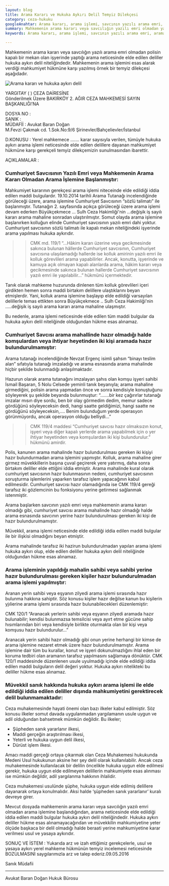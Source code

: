 ```yaml
---
layout: blog
title: Arama Kararı ve Hukuka Aykırı Delil Temyiz Dilekçesi
category: ceza-hukuku
googleAnahtar: Arama kararı, arama işlemi, savcının yazılı arama emri, arama tutanağı, hukuka aykırı elde edilen delil, temyiz dilekçesi örneği, istanbul avukat, hukuk bürosu
summary: Mahkemenin arama kararı veya savcılığın yazılı emri olmadan yapılam arama işleminden elde edilen deliller, hukuka aykırı delil olup hükme esas alınamazlar. Hukuka aykırı aramaya dayalı mahkumiyet kararının temyiz dilekçesidir. 
keywords: Arama kararı, arama işlemi, savcının yazılı arama emri, arama tutanağı, hukuka aykırı elde edilen delil, temyiz dilekçesi örneği, istanbul avukat, hukuk bürosu

---
```

  


Mahkemenin arama kararı veya savcılığın yazılı arama emri olmadan polisin kapalı bir mekan olan işyerinde yaptığı arama neticesinde elde edilen deliller hukuka aykırı delil niteliğindedir. Mahkemenin arama işlemini esas alarak verdiği mahkumiyet hükmüne karşı yazılmış örnek bir temyiz dilekçesi aşağıdadır.


![Arama kararı ve hukuka aykırı delil](https://camo.githubusercontent.com/d6e21f7765ca395355c37fffd09b270409d648eb/687474703a2f2f692e68697a6c69726573696d2e636f6d2f4e576c6b47502e6a7067 "Arama Kararı ve Hukuka Aykırı Delil")



YARGITAY (  ) CEZA DAİRESİNE        
Gönderilmek Üzere
BAKIRKÖY 2. AĞIR CEZA MAHKEMESİ SAYIN BAŞKANLIĞI’NA


DOSYA NO     	:               
SANIK	 	      :           
MÜDAFİİ	 	: Avukat Baran Doğan              
M.Fevzi Çakmak cd. 1.Sok.No:9/6 Şirinevler/Bahçelievler/İstanbul


D.KONUSU	 	: Yerel mahkemece ....... karar sayısıyla verilen, tümüyle hukuka aykırı arama işlemi neticesinde elde edilen delillere dayanan mahkumiyet hükmüne karşı gerekçeli temyiz dilekçemizin sunulmasından ibarettir.


AÇIKLAMALAR	:


### Cumhuriyet Savcısının Yazılı Emri veya Mahkemenin Arama Kararı Olmadan Arama İşlemine Başlanmıştır:


Mahkumiyet kararının gerekçesi arama işlemi niteceinde elde edildiği iddia edilen maddi bulgulardır. 19.10.2014 tarihli Arama Tutanağı incelendiğinde görüleceği üzere, arama işlemine Cumhuriyet Savcısının “sözlü talimatı” ile başlanmıştır. Tutanağın 2. sayfasında açıkça görüleceği üzere arama işlemi devam ederken Büyükçekmece ... Sulh Ceza Hakimliği'nin ...değişik iş sayılı kararı arama mahaline sonradan ulaştırılmıştır. Somut olayda arama işlemine başlanırken kolluğun elinde Cumhuriyet savcısının yazılı emri dahi yoktur. Cumhuriyet savcısının sözlü talimatı ile kapalı mekan niteliğindeki işyerinde arama yapılması hukuka aykırıdır.   

>>CMK md. 119/1 “…Hâkim kararı üzerine veya gecikmesinde sakınca bulunan hâllerde Cumhuriyet savcısının, Cumhuriyet savcısına ulaşılamadığı hallerde ise kolluk amirinin yazılı emri ile kolluk görevlileri arama yapabilirler.  Ancak, konutta, işyerinde ve kamuya açık olmayan kapalı alanlarda arama, hâkim kararı veya gecikmesinde sakınca bulunan hallerde Cumhuriyet savcısının yazılı emri ile yapılabilir…”  hükmünü içermektedir.

Tanık olarak mahkeme huzurunda dinlenen tüm kolluk görevlileri içeri girdikten hemen sonra maddi birtakım delillere ulaştıklarını beyan etmişlerdir. Yani, kolluk arama işlemine başlayıp elde edildiği varsayılan delillerle temas ettikten sonra Büyükçekmece .. Sulh Ceza Hakimliği'nin .....değişik iş sayılı arama kararı arama mahaline ulaşmıştır.

Bu nedenle, arama işlemi neticesinde elde edilen tüm maddi bulgular da hukuka aykırı delil niteliğinde olduğundan hükme esas alınamaz.







### Cumhuriyet Savcısı arama mahallinde hazır olmadığı halde komşulardan veya ihtiyar heyetinden iki kişi aramada hazır bulundurulmamıştır:

Arama tutanağı incelendiğinde Nevzat Ergenç isimli şahsın “binayı teslim alan” sıfatıyla tutanağı imzaladığı ve arama esnasında arama mahalinde hiçbir şekilde bulunmadığı anlaşılmaktadır.

Hazurun olarak arama tutanağını imzalayan şahıs olan komşu işyeri sahibi İsmail Başaran, 5 Nolu Celsede yeminli tanık beyanıyla; arama mahaline girmediğini, polisin arama yapmadan önce ve sonra kendisiyle konuştuğunu söyleyerek şu şekilde beyanda bulunmuştur:  “…….bir kez çağırırlar tutanağı imzalar mısın diye sordu, ben bir olay görmedim dedim, memur sadece gördüğünü söyleyeceksin dedi, hangi saatte geldiğimizi, hangi saatte ne gördüğünü söyleyeceksin,…. Benim bulunduğum yerde operasyon görünmüyordu, ancak operasyon olduğu belliydi...”

>>CMK 119/4 maddesi “Cumhuriyet savcısı hazır olmaksızın konut, işyeri veya diğer kapalı yerlerde arama yapabilmek için o yer ihtiyar heyetinden veya komşulardan iki kişi bulundurulur.” hükmünü amirdir.

Polis, kanunen arama mahalinde hazır bulundurulması gereken iki kişiyi hazır bulundurmadan arama işlemini yapmıştır. Kolluk, arama mahaline girer girmez müvekkillerin başına çuval geçirerek yere yatırmış, daha sonra birtakım deliller elde ettiğini iddia etmiştir. Arama mahalinde kural olarak cumhuriyet savcısının hazır bulunmasının nedeni, cumhuriyet savcısının soruşturma işlemlerini yaparken tarafsız işlem yapacağının kabul edilmesidir. Cumhuriyet savcısı hazır olamadığında ise CMK 119/4 gereği tarafsız iki gözlemcinin bu fonksiyonu yerine getirmesi sağlanmak istenmiştir.

Arama başlarken savcının yazılı emri veya mahkemenin arama kararı olmadığı gibi, cumhuriyet savcısı arama mahalinde hazır olmadığı halde arama esnasında savcının yerine hazır bulundurulması gereken iki kişi de hazır bulundurulmamıştır.

Müvekkil, arama işlemi neticesinde elde edildiği iddia edilen maddi bulgular ile bir ilişkisi olmadığını beyan etmiştir.

Arama mahalinde tarafsız iki hazirun bulundurulmadan yapılan arama işlemi hukuka aykırı olup, elde edilen deliller hukuka aykırı delil niteliğinde olduğundan hükme esas alınamaz.



### Arama işleminin yapıldığı mahalin sahibi veya sahibi yerine hazır bulundurulması gereken kişiler hazır bulundurulmadan arama işlemi yapılmıştır:

Aranan yerin sahibi veya eşyanın zilyedi arama işlemi sırasında hazır bulunma hakkına sahiptir. Söz konusu kişiler hazır değilse kanun bu kişilerin yjılierine arama işlemi sırasında hazır bulunabilecekleri düzenlemiştir:

CMK 120/1 “Aranacak yerlerin sahibi veya eşyanın zilyedi aramada hazır bulunabilir; kendisi bulunmazsa temsilcisi veya ayırt etme gücüne sahip hısımlarından biri veya kendisiyle birlikte oturmakta olan bir kişi veya komşusu hazır bulundurulur…”

Aranacak yerin sahibi hazır olmadığı gibi onun yerine herhangi bir kimse de arama işlemine nezaret etmek üzere hazır bulundurulmamıştır. Arama işlemine dair tüm bu kurallar, konut ve işyeri dokunulmazlığını ihlal eden bir koruma tedbiri olan aramanın tarafsız yapılmasını sağlamaya dönüktür. CMK 120/1 maddesinde düzenlenen usule uyulmadığı içinde elde edildiği iddia edilen maddi bulguların delil değeri yoktur. Hukuka aykırı nitelikteki bu deliller hükme esas alınamaz.


### Müvekkil sanık hakkında hukuka aykırı arama işlemi ile elde edildiği iddia edilen deliller dışında  mahkumiyetini gerektirecek delil bulunmamaktadır:

Ceza muhakemesinde  hayati önemi olan bazı ilkeler kabul edilmiştir. Söz konusu ilkeler  somut davada uygulanmadan yargılamanın usule uygun ve adil olduğundan bahsetmek mümkün değildir. Bu ilkeler;


* Şüpheden sanık yararlanır ilkesi,			
* Maddi gerçeğin araştırılması ilkesi,				
* Yeterli ve hukuka uygun delil ilkesi,				
* Dürüst işlem ilkesi.

Amacı maddi gerçeği ortaya  çıkarmak olan Ceza Muhakemesi hukukunda  Medeni Usul hukukunun  aksine her şey delil olarak kullanılabilir. Ancak ceza muhakemesinde kullanılacak bir delilin öncelikle hukuka uygun elde edilmesi gerekir, hukuka uygun elde edilmeyen delillerin mahkumiyete esas alınması ise mümkün değildir, adil yargılanma hakkının ihlalidir. 

Ceza muhakemesi usulünde şüphe, hukuka uygun elde edilmiş delillere dayanarak ortaya konulmalıdır. Aksi halde ‘şüpheden sanık yararlanır’ kuralı devreye girer.    

Mevcut dosyada mahkemenin arama kararı veya savcılığın yazılı emri olmadan arama işlemine başlandığından, arama neticesinde elde edildiği iddia edilen maddi bulgular hukuka aykırı delil niteliğindedir. Hukuka aykırı deliller hükme esas alınamayacağından ve  müvekkilin mahkumiyetine yeter ölçüde başkaca bir delil olmadığı halde beraati yerine mahkumiyetine karar verilmesi usul ve yasaya aykırıdır.




SONUÇ VE İSTEM		:	Yukarıda arz ve izah ettiğimiz gerekçelerle, usul ve yasaya aykırı yerel mahkeme hükmünün temyiz incelemesi neticesinde BOZULMASINI saygılarımızla arz ve talep ederiz.09.05.2016


Sanık  Müdafii


______________________________________________________________________________________________________________________________________


Avukat Baran Doğan Hukuk Bürosu
		   
